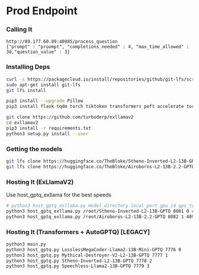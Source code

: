 # Prod Endpoint

### Calling It

```
http://89.177.60.89:40885/process_question
{"prompt" : "proompt", "completions_needed" : 4, "max_time_allowed" : 30,"question_value" : 3}
```

### Installing Deps
```bash
curl -s https://packagecloud.io/install/repositories/github/git-lfs/script.deb.sh | sudo bash
sudo apt-get install git-lfs
git lfs install

pip3 install --upgrade Pillow
pip3 install flask tqdm torch tiktoken transformers peft accelerate torchvision torchaudio vllm auto-gptq optimum

git clone https://github.com/turboderp/exllamav2
cd exllamav2
pip3 install -r requirements.txt
python3 setup.py install --user
```



### Getting the models
```bash
git lfs clone https://huggingface.co/TheBloke/Stheno-Inverted-L2-13B-GPTQ
git lfs clone https://huggingface.co/TheBloke/Airoboros-L2-13B-2.2-GPTQ
```


### Hosting It (ExLlamaV2)
Use host_gptq_exllama for the best speeds
```bash
# python3 host_gptq_exllama.py model_directory local_port gpu_id gpu_type
python3 host_gptq_exllama.py /root/Stheno-Inverted-L2-13B-GPTQ 8081 0 4090
python3 host_gptq_exllama.py /root/Airoboros-L2-13B-2.2-GPTQ 8082 1 4090

```


### Hosting It (Transformers + AutoGPTQ) [LEGACY]

```bash
python3 main.py
python3 host_gptq.py LosslessMegaCoder-Llama2-13B-Mini-GPTQ 7776 0
python3 host_gptq.py Mythical-Destroyer-V2-L2-13B-GPTQ 7777 1
python3 host_gptq.py Stheno-Inverted-L2-13B-GPTQ 7778 2
python3 host_gptq.py Speechless-Llama2-13B-GPTQ 7779 3

```

